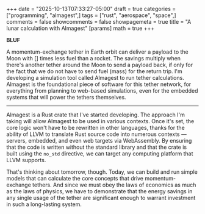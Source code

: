 +++
date = "2025-10-13T07:33:27-05:00"
draft = true
categories = ["programming", "almagest",]
tags = ["rust", "aerospace", "space",]
comments = false
showcomments = false
showpagemeta = true
title = "A lunar calculation with Almagest"
[params]
  math = true
+++

**BLUF**

A momentum-exchange tether in Earth orbit can deliver a payload to the Moon with [] times less fuel than a rocket. The savings multiply when there's another tether around the Moon to send a payload back, if only for the fact that we do not have to send fuel (mass) for the return trip. I'm developing a simulation tool called Almagest to run tether calculations. Almagest is the foundational piece of software for this tether network, for everything from planning to web-based simulations, even for the embedded systems that will power the tethers themselves.

* * *

Almagest is a Rust crate that I've started developing. The approach I'm taking will allow Almagest to be used in various contexts. Once it's set, the core logic won't have to be rewritten in other languages, thanks for the ability of LLVM to translate Rust source code into numerous contexts &mdash; servers, embedded, and even web targets via WebAssembly. By ensuring that the code is written without the standard library and that the crate is built using the `no_std` directive, we can target any computing platform that LLVM supports.

That's thinking about tomorrow, though. Today, we can build and run simple models that can calculate the core concepts that drive momentum-exchange tethers. And since we must obey the laws of economics as much as the laws of physics, we have to demonstrate that the energy savings in any single usage of the tether are significant enough to warrant investment in such a long-lasting system.
